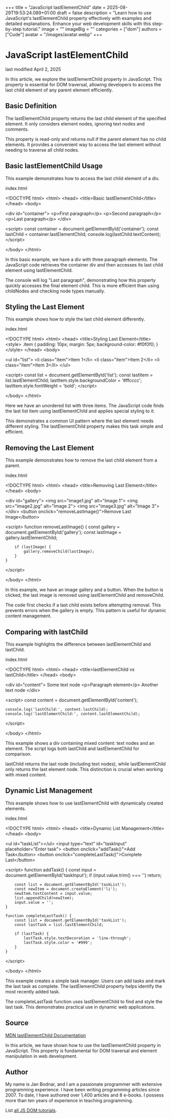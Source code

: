 +++
title = "JavaScript lastElementChild"
date = 2025-08-29T19:53:24.089+01:00
draft = false
description = "Learn how to use JavaScript's lastElementChild property effectively with examples and detailed explanations. Enhance your web development skills with this step-by-step tutorial."
image = ""
imageBig = ""
categories = ["dom"]
authors = ["Cude"]
avatar = "/images/avatar.webp"
+++

# JavaScript lastElementChild

last modified April 2, 2025

In this article, we explore the lastElementChild property in
JavaScript. This property is essential for DOM traversal, allowing developers
to access the last child element of any parent element efficiently.

## Basic Definition

The lastElementChild property returns the last child element of
the specified element. It only considers element nodes, ignoring text nodes
and comments.

This property is read-only and returns null if the parent element
has no child elements. It provides a convenient way to access the last element
without needing to traverse all child nodes.

## Basic lastElementChild Usage

This example demonstrates how to access the last child element of a div.

index.html
    

&lt;!DOCTYPE html&gt;
&lt;html&gt;
&lt;head&gt;
    &lt;title&gt;Basic lastElementChild&lt;/title&gt;
&lt;/head&gt;
&lt;body&gt;

&lt;div id="container"&gt;
    &lt;p&gt;First paragraph&lt;/p&gt;
    &lt;p&gt;Second paragraph&lt;/p&gt;
    &lt;p&gt;Last paragraph&lt;/p&gt;
&lt;/div&gt;

&lt;script&gt;
    const container = document.getElementById('container');
    const lastChild = container.lastElementChild;
    console.log(lastChild.textContent);
&lt;/script&gt;

&lt;/body&gt;
&lt;/html&gt;

In this basic example, we have a div with three paragraph elements. The
JavaScript code retrieves the container div and then accesses its last child
element using lastElementChild.

The console will log "Last paragraph", demonstrating how this property
quickly accesses the final element child. This is more efficient than
using childNodes and checking node types manually.

## Styling the Last Element

This example shows how to style the last child element differently.

index.html
    

&lt;!DOCTYPE html&gt;
&lt;html&gt;
&lt;head&gt;
    &lt;title&gt;Styling Last Element&lt;/title&gt;
    &lt;style&gt;
        .item {
            padding: 10px;
            margin: 5px;
            background-color: #f0f0f0;
        }
    &lt;/style&gt;
&lt;/head&gt;
&lt;body&gt;

&lt;ul id="list"&gt;
    &lt;li class="item"&gt;Item 1&lt;/li&gt;
    &lt;li class="item"&gt;Item 2&lt;/li&gt;
    &lt;li class="item"&gt;Item 3&lt;/li&gt;
&lt;/ul&gt;

&lt;script&gt;
    const list = document.getElementById('list');
    const lastItem = list.lastElementChild;
    lastItem.style.backgroundColor = '#ffcccc';
    lastItem.style.fontWeight = 'bold';
&lt;/script&gt;

&lt;/body&gt;
&lt;/html&gt;

Here we have an unordered list with three items. The JavaScript code finds
the last list item using lastElementChild and applies special
styling to it.

This demonstrates a common UI pattern where the last element needs different
styling. The lastElementChild property makes this task simple
and efficient.

## Removing the Last Element

This example demonstrates how to remove the last child element from a parent.

index.html
    

&lt;!DOCTYPE html&gt;
&lt;html&gt;
&lt;head&gt;
    &lt;title&gt;Removing Last Element&lt;/title&gt;
&lt;/head&gt;
&lt;body&gt;

&lt;div id="gallery"&gt;
    &lt;img src="image1.jpg" alt="Image 1"&gt;
    &lt;img src="image2.jpg" alt="Image 2"&gt;
    &lt;img src="image3.jpg" alt="Image 3"&gt;
&lt;/div&gt;
&lt;button onclick="removeLastImage()"&gt;Remove Last Image&lt;/button&gt;

&lt;script&gt;
    function removeLastImage() {
        const gallery = document.getElementById('gallery');
        const lastImage = gallery.lastElementChild;
        
        if (lastImage) {
            gallery.removeChild(lastImage);
        }
    }
&lt;/script&gt;

&lt;/body&gt;
&lt;/html&gt;

In this example, we have an image gallery and a button. When the button is
clicked, the last image is removed using lastElementChild and
removeChild.

The code first checks if a last child exists before attempting removal. This
prevents errors when the gallery is empty. This pattern is useful for dynamic
content management.

## Comparing with lastChild

This example highlights the difference between lastElementChild and lastChild.

index.html
    

&lt;!DOCTYPE html&gt;
&lt;html&gt;
&lt;head&gt;
    &lt;title&gt;lastElementChild vs lastChild&lt;/title&gt;
&lt;/head&gt;
&lt;body&gt;

&lt;div id="content"&gt;
    Some text node
    &lt;p&gt;Paragraph element&lt;/p&gt;
    Another text node
&lt;/div&gt;

&lt;script&gt;
    const content = document.getElementById('content');
    
    console.log('lastChild:', content.lastChild);
    console.log('lastElementChild:', content.lastElementChild);
&lt;/script&gt;

&lt;/body&gt;
&lt;/html&gt;

This example shows a div containing mixed content: text nodes and an element.
The script logs both lastChild and lastElementChild
for comparison.

lastChild returns the last node (including text nodes), while
lastElementChild only returns the last element node. This
distinction is crucial when working with mixed content.

## Dynamic List Management

This example shows how to use lastElementChild with dynamically created elements.

index.html
    

&lt;!DOCTYPE html&gt;
&lt;html&gt;
&lt;head&gt;
    &lt;title&gt;Dynamic List Management&lt;/title&gt;
&lt;/head&gt;
&lt;body&gt;

&lt;ul id="taskList"&gt;&lt;/ul&gt;
&lt;input type="text" id="taskInput" placeholder="Enter task"&gt;
&lt;button onclick="addTask()"&gt;Add Task&lt;/button&gt;
&lt;button onclick="completeLastTask()"&gt;Complete Last&lt;/button&gt;

&lt;script&gt;
    function addTask() {
        const input = document.getElementById('taskInput');
        if (input.value.trim() === '') return;
        
        const list = document.getElementById('taskList');
        const newItem = document.createElement('li');
        newItem.textContent = input.value;
        list.appendChild(newItem);
        input.value = '';
    }
    
    function completeLastTask() {
        const list = document.getElementById('taskList');
        const lastTask = list.lastElementChild;
        
        if (lastTask) {
            lastTask.style.textDecoration = 'line-through';
            lastTask.style.color = '#999';
        }
    }
&lt;/script&gt;

&lt;/body&gt;
&lt;/html&gt;

This example creates a simple task manager. Users can add tasks and mark the
last task as complete. The lastElementChild property helps
identify the most recently added task.

The completeLastTask function uses lastElementChild
to find and style the last task. This demonstrates practical use in dynamic
web applications.

## Source

[MDN lastElementChild Documentation](https://developer.mozilla.org/en-US/docs/Web/API/Element/lastElementChild)

In this article, we have shown how to use the lastElementChild
property in JavaScript. This property is fundamental for DOM traversal and
element manipulation in web development.

## Author

My name is Jan Bodnar, and I am a passionate programmer with extensive
programming experience. I have been writing programming articles since 2007.
To date, I have authored over 1,400 articles and 8 e-books. I possess more
than ten years of experience in teaching programming.

List [all JS DOM tutorials](/all/#dom).